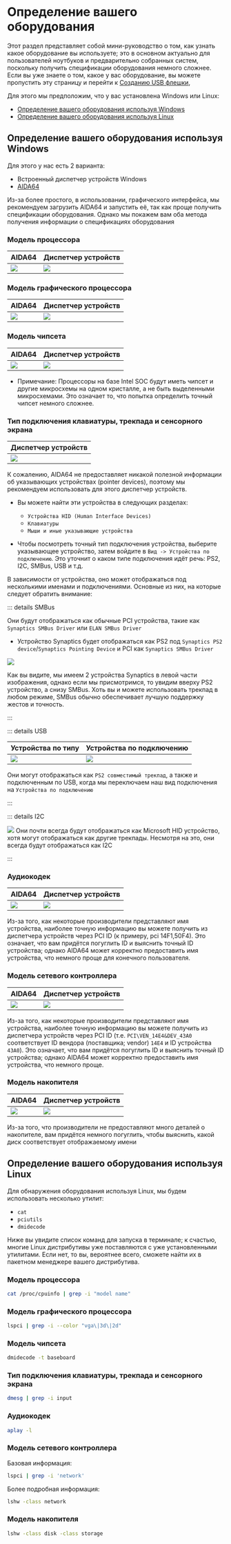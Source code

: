 # Определение вашего оборудования

Этот раздел представляет собой мини-руководство о том, как узнать какое оборудование вы используете; это в основном актуально для пользователей ноутбуков и предварительно собранных систем, поскольку получить спецификации оборудования немного сложнее. Если вы уже знаете о том, какое у вас оборудование, вы можете пропустить эту страницу и перейти к [Созданию USB флешки](./installer-guide/),

Для этого мы предположим, что у вас установлена Windows или Linux:

* [Определение вашего оборудования используя Windows](#определение-вашего-оборудования-используя-windows)
* [Определение вашего оборудования используя Linux](#определение-вашего-оборудования-используя-linux)

## Определение вашего оборудования используя Windows

Для этого у нас есть 2 варианта:

* Встроенный диспетчер устройств Windows
* [AIDA64](https://www.aida64.com/downloads)

Из-за более простого, в использовании, графического интерфейса, мы рекомендуем загрузить AIDA64 и запустить её, так как проще получить спецификации оборудования. Однако мы покажем вам оба метода получения информации о спецификациях оборудования

### Модель процессора

| AIDA64 | Диспетчер устройств|
| :--- | :--- |
| ![](../img/finding-hardware-md/cpu-model-aida64.png) | ![](../img/finding-hardware-md/cpu-model-devicemanager.png) |

### Модель графического процессора

| AIDA64 | Диспетчер устройств|
| :--- | :--- |
| ![](../img/finding-hardware-md/GPU-model-aida64.png) | ![](../img/finding-hardware-md/GPU-model-devicemanager.png) |

### Модель чипсета

| AIDA64 | Диспетчер устройств|
| :--- | :--- |
| ![](../img/finding-hardware-md/chipset-model-aida64.png) | ![](../img/finding-hardware-md/chipset-model-devicemanager.png) |

* Примечание: Процессоры на базе Intel SOC будут иметь чипсет и другие микросхемы на одном кристалле, а не быть выделенными микросхемами. Это означает то, что попытка определить точный чипсет немного сложнее.

### Тип подключения клавиатуры, трекпада и сенсорного экрана

| Диспетчер устройств |
| :--- |
| ![](../img/finding-hardware-md/trackpad-model-devicemanager.png) |

К сожалению, AIDA64 не предоставляет никакой полезной информации об указывающих устройствах (pointer devices), поэтому мы рекомендуем использовать для этого диспетчер устройств.

* Вы можете найти эти устройства в следующих разделах:
  * `Устройства HID (Human Interface Devices)`
  * `Клавиатуры`
  * `Мыши и иные указывающие устройства`

* Чтобы посмотреть точный тип подключения устройства, выберите указывающее устройство, затем войдите в `Вид -> Устройства по подключению`. Это уточнит о каком типе подключения идёт речь: PS2, I2C, SMBus, USB и т.д.

В зависимости от устройства, оно может отображаться под несколькими именами и подключениями. Основные из них, на которые следует обратить внимание:
  
::: details SMBus
  
Они будут отображаться как обычные PCI устройства, такие как `Synaptics SMBus Driver` или `ELAN SMBus Driver`

* Устройство Synaptics будет отображаться как PS2 под `Synaptics PS2 device`/`Synaptics Pointing Device` и PCI как `Synaptics SMBus Driver`  

![](../img/finding-hardware-md/Windows-SMBus-Device.png)

Как вы видите, мы имеем 2 устройства Synaptics в левой части изображения, однако если мы присмотримся, то увидим вверху PS2 устройство, а снизу SMBus. Хоть вы и можете использовать трекпад в любом режиме, SMBus обычно обеспечивает лучшую поддержку жестов и точность.

:::

::: details USB

| Устройства по типу | Устройства по подключению |
| :--- | :--- |
| ![](../img/finding-hardware-md/USB-trackpad-normal.png) | ![](../img/finding-hardware-md/USB-trackpad-by-connection.png)

Они могут отображаться как `PS2 совместимый трекпад`, а также и подключенным по USB, когда мы переключаем наш вид подключения на `Устройства по подключению`

:::

::: details I2C

![](../img/finding-hardware-md/i2c-trackpad.png)
Они почти всегда будут отображаться как Microsoft HID устройство, хотя могут отображаться как другие трекпады. Несмотря на это, они всегда будут отображаться как I2C

:::
  
### Аудиокодек

| AIDA64 | Диспетчер устройств|
| :--- | :--- |
| ![](../img/finding-hardware-md/audio-controller-aida64.png) | ![](../img/finding-hardware-md/audio-controller-aida64.png.png) |

Из-за того, как некоторые производители представляют имя устройства, наиболее точную информацию вы можете получить из диспетчера устройств через PCI ID (к примеру, pci 14F1,50F4). Это означает, что вам придётся погуглить ID и выяснить точный ID устройства; однако AIDA64 может корректно предоставить имя устройства, что немного проще для конечного пользователя.

### Модель сетевого контроллера

| AIDA64 | Диспетчер устройств|
| :--- | :--- |
| ![](../img/finding-hardware-md/nic-model-aida64.png) | ![](../img/finding-hardware-md/nic-model-devicemanager.png) |

Из-за того, как некоторые производители представляют имя устройства, наиболее точную информацию вы можете получить из диспетчера устройств через PCI ID (т.е. `PCI\VEN_14E4&DEV_43A0` соответствует ID вендора (поставщика; vendor) `14E4` и ID устройства `43A0`). Это означает, что вам придётся погуглить ID и выяснить точный ID устройства; однако AIDA64 может корректно предоставить имя устройства, что немного проще.

### Модель накопителя

| AIDA64 | Диспетчер устройств|
| :--- | :--- |
| ![](../img/finding-hardware-md/disk-model-aida64.png) | ![](../img/finding-hardware-md/disk-model-devicemanager.png) |

Из-за того, что производители не предоставляют много деталей о накопителе, вам придётся немного погуглить, чтобы выяснить, какой диск соответствует отображаемому имени

## Определение вашего оборудования используя Linux

Для обнаружения оборудования используя Linux, мы будем использовать несколько утилит:

* `cat`
* `pciutils`
* `dmidecode`

Ниже вы увидите список команд для запуска в терминале; к счастью, многие Linux дистрибутивы уже поставляются с уже установленными утилитами. Если нет, то вы, вероятнее всего, сможете найти их в пакетном менеджере вашего дистрибутива.

### Модель процессора

```sh
cat /proc/cpuinfo | grep -i "model name"
```

### Модель графического процессора

```sh
lspci | grep -i --color "vga\|3d\|2d"
```

### Модель чипсета

```sh
dmidecode -t baseboard
```

### Тип подключения клавиатуры, трекпада и сенсорного экрана

```sh
dmesg | grep -i input
```

### Аудиокодек

```sh
aplay -l
```

### Модель сетевого контроллера

Базовая информация:

```sh
lspci | grep -i 'network'
```

Более подробная информация:

```sh
lshw -class network
```

### Модель накопителя

```sh
lshw -class disk -class storage
```
